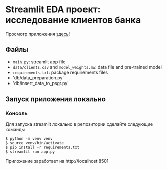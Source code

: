 # Streamlit EDA проект: исследование клиентов банка

Просмотр приложения [здесь](https://clienteda.streamlit.app/)!

## Файлы

- `main.py`: streamlit app file
- `data/clients.csv` and `model_weights.mw`: data file and pre-trained model
- `requirements.txt`: package requirements files
- 'db/data_preparation.py'
- 'db/insert_data_to_psgr.py'

## Запуск приложения локально 

### Консоль

Для запуска streamlit локально в репозитории сделайте следующие команды

```shell
$ python -m venv venv
$ source venv/bin/activate
$ pip install -r requirements.txt
$ streamlit run app.py
```
Приложение заработает на http://localhost:8501
